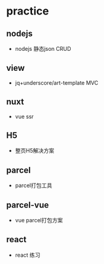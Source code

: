 # practice
## nodejs
* nodejs 静态json CRUD
## view
* jq+underscore/art-template MVC
## nuxt 
* vue ssr
## H5
* 整页H5解决方案
## parcel
* parcel打包工具
## parcel-vue
* vue parcel打包方案
## react
* react 练习